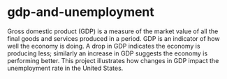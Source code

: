 # gdp-and-unemployment

Gross domestic product (GDP) is a measure of the market value of all the final goods and services produced in a period. GDP is an indicator of how well the economy is doing. A drop in GDP indicates the economy is producing less; similarly an increase in GDP suggests the economy is performing better.
This project illustrates how changes in GDP impact the unemployment rate in the United States. 
